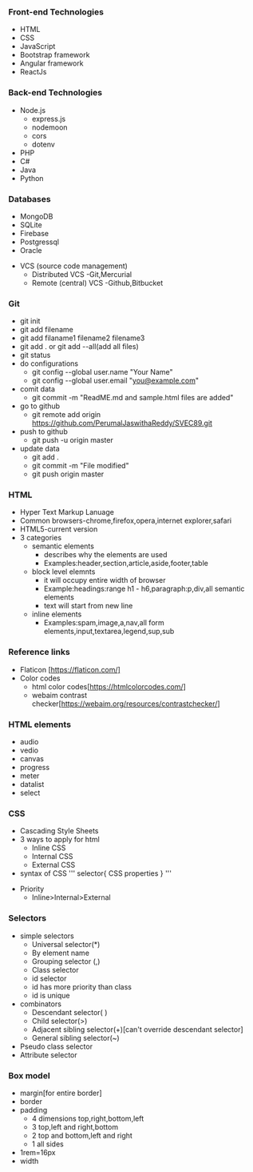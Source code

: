 ### Front-end Technologies
- HTML
- CSS
- JavaScript
- Bootstrap framework
- Angular framework
- ReactJs
### Back-end Technologies
- Node.js
	- express.js
	- nodemoon
	- cors
	- dotenv
- PHP
- C#
- Java
- Python
### Databases
- MongoDB
- SQLite
- Firebase
- Postgressql
- Oracle
+ VCS (source code management)
	- Distributed VCS
		-Git,Mercurial
	- Remote (central) VCS
	-Github,Bitbucket
### Git
- git init
- git add filename
- git add filaname1 filename2 filename3
- git add . or git add --all(add all files)
- git status
- do configurations
	- git config --global user.name "Your Name"
	- git config --global user.email "you@example.com"
- comit data
	- git commit -m "ReadME.md and sample.html files are added"
- go to github
	- git remote add origin https://github.com/PerumalJaswithaReddy/SVEC89.git
- push to github
	- git push -u origin master
- update data
	- git add .
	- git commit -m "File modified"
	- git push origin master

### HTML
- Hyper Text Markup Lanuage
- Common browsers-chrome,firefox,opera,internet explorer,safari
- HTML5-current version
- 3 categories
	- semantic elements
		- describes why the elements are used
		- Examples:header,section,article,aside,footer,table
	- block level elemnts
		- it will occupy entire width of browser
		- Example:headings:range h1 - h6,paragraph:p,div,all semantic elements 
		- text will start from new line
	- inline elements
		- Examples:spam,image,a,nav,all form elements,input,textarea,legend,sup,sub
### Reference links
- Flaticon [https://flaticon.com/]
- Color codes
	- html color codes[https://htmlcolorcodes.com/]
	- webaim contrast checker[https://webaim.org/resources/contrastchecker/]
### HTML elements
- audio
- vedio
- canvas
- progress
- meter
- datalist
- select
### CSS
+ Cascading Style Sheets
+ 3 ways to apply for html
	- Inline CSS
	- Internal CSS
	- External CSS
+ syntax of CSS
'''
selector{
	CSS properties
}
'''
- Priority
	- Inline>Internal>External
### Selectors
+ simple selectors
	- Universal selector(*)
	- By element name
	- Grouping selector (,)
	- Class selector
	- id selector
	- id has more priority than class
	- id is unique
+ combinators
	+  Descendant selector( )
	+ Child selector(>)
	+ Adjacent sibling selector(+)[can't override descendant selector]
	+ General sibling selector(~)
+ Pseudo class selector
+ Attribute selector
### Box model
+ margin[for entire border]
+ border
+ padding
	- 4 dimensions top,right,bottom,left
	- 3 top,left and right,bottom
	- 2 top and bottom,left and right
	- 1 all sides
+ 1rem=16px
+ width